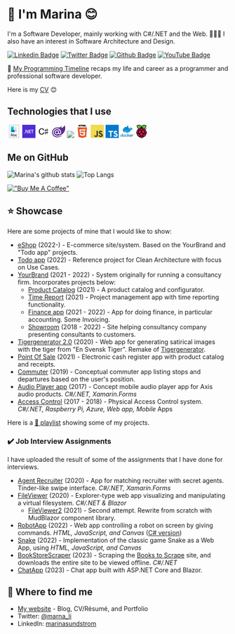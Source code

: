 # 👋 I'm Marina 😊

I'm a Software Developer, mainly working with C#/.NET and the Web. 👩‍💻✨ I also have an interest in Software Architecture and Design.

[![Linkedin Badge](https://img.shields.io/badge/-Marina%20Sundström-blue?style=flat&logo=Linkedin&logoColor=white&link=https://www.linkedin.com/in/marinasundstrom/)](https://www.linkedin.com/in/marinasundstrom/)
[![Twitter Badge](https://img.shields.io/badge/-@marna_li-1da1f2?style=flat&logo=twitter&logoColor=white&link=https://twitter.com/marna_li)](https://twitter.com/marna_li)
[![Github Badge](https://img.shields.io/badge/-marinasundstrom-404040?style=flat&logo=github&logoColor=cyan&link=https://github.com/marinasundstrom)](https://github.com/marinasundstrom)
[![YouTube Badge](https://img.shields.io/youtube/channel/subscribers/UCVdav9wE4kmtiEuk1_vG2_g?label=YouTube&logo=YouTube&logoColor=ree&style=flat)](https://www.youtube.com/channel/UCVdav9wE4kmtiEuk1_vG2_g)

🎯 [My Programming Timeline](https://www.sundstrom.dev/articles/my-programming-timeline) recaps my life and career as a programmer and professional software developer.

Here is my [CV](https://1drv.ms/b/s!AtAtF4x3G7X4gRWqZOXpFkW--5dQ?e=IxD6XZ) 😊

## Technologies that I use

<img height="30" src="https://github.com/Pythunder/explore/blob/80688e429a7d4ef2fca1e82350fe8e3517d3494d/topics/macos/macos.png"> <img height="30" src="/dotnet.png"> <img height="30" src="https://github.com/Pythunder/explore/blob/80688e429a7d4ef2fca1e82350fe8e3517d3494d/topics/csharp/csharp.png"> <img height="30" src="/blazor.png"> <img height="30" src="https://github.com/Pythunder/explore/blob/80688e429a7d4ef2fca1e82350fe8e3517d3494d/topics/aspnet/aspnet.png"> <img height="30" src="https://github.com/Pythunder/explore/blob/80688e429a7d4ef2fca1e82350fe8e3517d3494d/topics/html/html.png"> <img height="30" src="https://github.com/Pythunder/explore/blob/80688e429a7d4ef2fca1e82350fe8e3517d3494d/topics/javascript/javascript.png"> <img height="30" src="https://github.com/Pythunder/explore/blob/80688e429a7d4ef2fca1e82350fe8e3517d3494d/topics/typescript/typescript.png"> <img height="30" src="https://github.com/Pythunder/explore/blob/80688e429a7d4ef2fca1e82350fe8e3517d3494d/topics/docker/docker.png">
<img height="30" src="https://github.com/Pythunder/explore/blob/80688e429a7d4ef2fca1e82350fe8e3517d3494d/topics/raspberry-pi/raspberry-pi.png">

## Me on GitHub

![Marina's github stats](https://github-readme-stats.vercel.app/api/?username=marinasundstrom&show_icons=true)
![Top Langs](https://github-readme-stats.vercel.app/api/top-langs/?username=marinasundstrom&layout=compact)

[!["Buy Me A Coffee"](https://www.buymeacoffee.com/assets/img/custom_images/orange_img.png)](https://www.buymeacoffee.com/marna.li)


## ⭐ Showcase
Here are some projects of mine that I would like to show:

* [eShop](https://github.com/marinasundstrom/eShop) (2022-) - E-commerce site/system. Based on the YourBrand and "Todo app" projects.
* [Todo app](https://github.com/marinasundstrom/todo-app) (2022) - Reference project for Clean Architecture with focus on Use Cases.
* [YourBrand](https://github.com/marinasundstrom/YourBrand) (2021 - 2022) - System originally for running a consultancy firm. Incorporates projects below:
  * [Product Catalog](https://github.com/marinasundstrom/product-catalog) (2021) - A product catalog and configurator.
  * [Time Report](https://github.com/marinasundstrom/TimeReport) (2021) - Project management app with time reporting functionality.
  * [Finance app](https://github.com/marinasundstrom/finance-app) (2021 - 2022) - App for doing finance, in particular accounting. Some Invoicing.
  * [Showroom](https://github.com/marinasundstrom/showroom) (2018 - 2022) -  Site helping consultancy company presenting consultants to customers.
* [Tigergenerator 2.0](https://github.com/marinasundstrom/tigergenerator) (2020) - Web app for generating satirical images with the tiger from "En Svensk Tiger". Remake of [Tigergenerator](https://tiger.svt.se/).
* [Point Of Sale](https://github.com/marinasundstrom/PointOfSale) (2021) - Electronic cash register app with product catalog and receipts.
* [Commuter](https://github.com/marinasundstrom/commuter) (2019) - Conceptual commuter app listing stops and departures based on the user's position.
* [Audio Player app](https://github.com/marinasundstrom/AudioPlayer-18) (2017) - Concept mobile audio player app for Axis audio products. _C#/.NET, Xamarin.Forms_
* [Access Control](https://github.com/marinasundstrom/AccessControl) (2017 - 2018) - Physical Access Control system. _C#/.NET, Raspberry Pi, Azure, Web app, Mobile_ Apps 

Here is a [🔗 playlist](https://www.youtube.com/playlist?list=PLLBU--06ftFqPiAwkg3VKa2fIEhNu7J4L) showing some of my projects. 

### ✔️ Job Interview Assignments
I have uploaded the result of some of the assignments that I have done for interviews.

* [Agent Recruiter](https://github.com/marinasundstrom/agent-recruiter) (2020) - App for matching recruiter with secret agents. Tinder-like swipe interface. _C#/.NET, Xamarin.Forms_
* [FileViewer](https://github.com/marinasundstrom/FileViewer) (2020) - Explorer-type web app visualizing and manipulating a virtual filesystem. _C#/.NET & Blazor_
  * [FileViewer2](https://github.com/marinasundstrom/FileViewer2) (2021) - Second attempt. Rewrite from scratch with MudBlazor component library.
* [RobotApp](https://github.com/marinasundstrom/RobotApp2) (2022) - Web app controlling a robot on screen by giving commands. _HTML, JavaScript, and Canvas_ ([C# version](https://github.com/marinasundstrom/RobotApp))
* [Snake](https://github.com/marinasundstrom/snake) (2022) - Implementation of the classic game Snake as a Web App, using _HTML, JavaScript, and Canvas_
* [BookStoreScraper](https://github.com/marinasundstrom/BookStoreScraper) (2023) - Scraping the [Books to Scrape](http://books.toscrape.com/) site, and downloads the entire site to be viewed offline. _C#/.NET_
* [ChatApp](https://github.com/marinasundstrom/ChatApp) (2023) - Chat app built with ASP.NET Core and Blazor.

## 🔗 Where to find me
- [My website](https://www.sundstrom.dev/) - Blog, CV/Résumé, and Portfolio
- Twitter: [@marna_li](https://twitter.com/marna_li)
- LinkedIn: [marinasundstrom](https://www.linkedin.com/in/marinasundstrom/)
